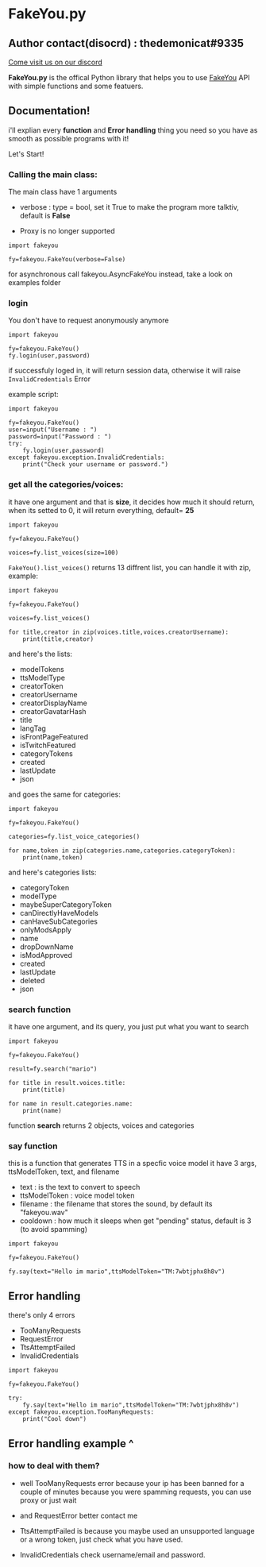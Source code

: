 # FakeYou.py
## Author contact(disocrd) : thedemonicat#9335

[Come visit us on our discord](https://discord.gg/H72KFXm)


**FakeYou.py** is the offical Python library that helps you to use [FakeYou](https://fakeyou.com/) API
with simple functions and some featuers.


## Documentation!

i'll explian every **function** and **Error handling** thing you need so you have as smooth as possible programs with it!

Let's Start!

### Calling the main class:
The main class have 1 arguments

- verbose : type = bool, set it True to make the program more talktiv, default is **False**

- Proxy is no longer supported
```
import fakeyou

fy=fakeyou.FakeYou(verbose=False)
```

for asynchronous call fakeyou.AsyncFakeYou instead, take a look on examples folder

### login
You don't have to request anonymously anymore

```
import fakeyou 

fy=fakeyou.FakeYou()
fy.login(user,password)

```
if successfuly loged in, it will return session data, otherwise it will raise `InvalidCredentials` Error

example script:
```
import fakeyou 

fy=fakeyou.FakeYou()
user=input("Username : ")
password=input("Password : ")
try:
    fy.login(user,password)
except fakeyou.exception.InvalidCredentials:
    print("Check your username or password.")

```

### get all the categories/voices:

it have one argument and that is **size**, it decides how much it should return, when its setted to 0, it will return everything, default= **25**

```
import fakeyou 

fy=fakeyou.FakeYou()

voices=fy.list_voices(size=100)
```


`FakeYou().list_voices()` returns 13 diffrent list, you can handle it with zip, example:
```
import fakeyou

fy=fakeyou.FakeYou()

voices=fy.list_voices()

for title,creator in zip(voices.title,voices.creatorUsername):
	print(title,creator)
```

and here's the lists:
- modelTokens 
- ttsModelType 
- creatorToken
- creatorUsername
- creatorDisplayName
- creatorGavatarHash
- title
- langTag
- isFrontPageFeatured
- isTwitchFeatured
- categoryTokens
- created
- lastUpdate
- json


and goes the same for categories:
```
import fakeyou

fy=fakeyou.FakeYou()

categories=fy.list_voice_categories()

for name,token in zip(categories.name,categories.categoryToken):
	print(name,token)
```
and here's categories lists:

- categoryToken
- modelType
- maybeSuperCategoryToken
- canDirectlyHaveModels
- canHaveSubCategories
- onlyModsApply
- name
- dropDownName
- isModApproved
- created
- lastUpdate
- deleted
- json


### search function
it have one argument, and its query, you just put what you want to search
```
import fakeyou

fy=fakeyou.FakeYou()

result=fy.search("mario")

for title in result.voices.title:
	print(title)

for name in result.categories.name:
	print(name)
```

function **search** returns 2 objects, voices and categories

### say function

this is a function that generates TTS in a specfic voice model 
it have 3 args, ttsModelToken, text, and filename

- text : is the text to convert to speech
- ttsModelToken : voice model token
- filename : the filename that stores the sound, by default its "fakeyou.wav"
- cooldown : how much it sleeps when get "pending" status, default is 3 (to avoid spamming)


```
import fakeyou

fy=fakeyou.FakeYou()

fy.say(text="Hello im mario",ttsModelToken="TM:7wbtjphx8h8v")
```


## Error handling

there's only 4 errors

- TooManyRequests
- RequestError
- TtsAttemptFailed
- InvalidCredentials


```
import fakeyou

fy=fakeyou.FakeYou()

try:
	fy.say(text="Hello im mario",ttsModelToken="TM:7wbtjphx8h8v")
except fakeyou.exception.TooManyRequests:
	print("Cool down")
```
## Error handling example ^


### how to deal with them?

- well TooManyRequests error because your ip has been banned for a couple of minutes because you were spamming requests, you can use proxy or just wait

- and RequestError better contact me 

- TtsAttemptFailed is because you maybe used an unsupported language or a wrong token, just check what you have used.

- InvalidCredentials check username/email and password.